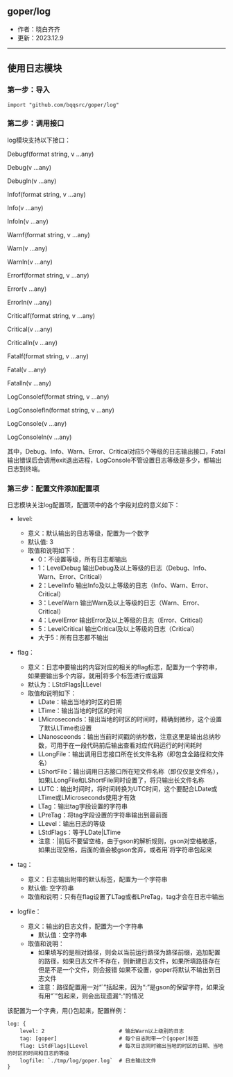 goper/log
---

- 作者：晓白齐齐
- 更新：2023.12.9

---
## 使用日志模块
### 第一步：导入
```
import "github.com/bqqsrc/goper/log"
```

### 第二步：调用接口
log模块支持以下接口：

Debugf(format string, v ...any)

Debug(v ...any)

Debugln(v ...any)

Infof(format string, v ...any)

Info(v ...any)

Infoln(v ...any)

Warnf(format string, v ...any)

Warn(v ...any) 

Warnln(v ...any) 

Errorf(format string, v ...any)

Error(v ...any) 

Errorln(v ...any) 

Criticalf(format string, v ...any)

Critical(v ...any)

Criticalln(v ...any)

Fatalf(format string, v ...any) 

Fatal(v ...any)

Fatalln(v ...any)

LogConsolef(format string, v ...any)

LogConsolefln(format string, v ...any) 

LogConsole(v ...any)

LogConsoleln(v ...any)

其中，Debug、Info、Warn、Error、Critical对应5个等级的日志输出接口，Fatal输出错误后会调用exit退出进程，LogConsole不管设置日志等级是多少，都输出日志到终端。

### 第三步：配置文件添加配置项
日志模块关注log配置项，配置项中的各个字段对应的意义如下：

- level:
   - 意义：默认输出的日志等级，配置为一个数字
   - 默认值: 3
   - 取值和说明如下：
      - 0：不设置等级，所有日志都输出 
      - 1：LevelDebug 输出Debug及以上等级的日志（Debug、Info、Warn、Error、Critical）
      - 2：LevelInfo 输出Info及以上等级的日志（Info、Warn、Error、Critical）
      - 3：LevelWarn 输出Warn及以上等级的日志（Warn、Error、Critical）
      - 4：LevelError 输出Error及以上等级的日志（Error、Critical）
      - 5：LevelCritical 输出Critical及以上等级的日志（Critical）
      - 大于5：所有日志都不输出

- flag：
   - 意义：日志中要输出的内容对应的相关的flag标志，配置为一个字符串，如果要输出多个内容，就用|将多个标签进行或运算
   - 默认为：LStdFlags|LLevel
   - 取值和说明如下：
      - LDate：输出当地的时区的日期 
      - LTime：输出当地的时区的时间
      - LMicroseconds：输出当地的时区的时间时，精确到微秒，这个设置了默认LTime也设置
      - LNanosceonds：输出当前时间戳的纳秒数，注意这里是输出总纳秒数，可用于在一段代码前后输出查看对应代码运行的时间耗时
      - LLongFile：输出调用日志接口所在长文件名称（即包含全路径和文件名）
      - LShortFile：输出调用日志接口所在短文件名称（即仅仅是文件名），如果LLongFile和LShortFile同时设置了，将只输出长文件名称
      - LUTC：输出时间时，将时间转换为UTC时间，这个要配合LDate或LTime或LMicroseconds使用才有效
      - LTag：输出tag字段设置的字符串
      - LPreTag：将tag字段设置的字符串输出到最前面
      - LLevel：输出日志的等级
      - LStdFlags：等于LDate|LTime
      - 注意：|前后不要留空格，由于gson的解析规则，gson对空格敏感，如果出现空格，后面的值会被gson舍弃，或者用`将字符串包起来

- tag：
   - 意义：日志输出附带的默认标签，配置为一个字符串
   - 默认值: 空字符串
   - 取值和说明：只有在flag设置了LTag或者LPreTag，tag才会在日志中输出

- logfile：
   - 意义：输出的日志文件，配置为一个字符串
	 - 默认值：空字符串
   - 取值和说明：
      - 如果填写的是相对路径，则会以当前运行路径为路径前缀，追加配置的路径，如果日志文件不存在，则新建日志文件，如果所填路径存在但是不是一个文件，则会报错
       如果不设置，goper将默认不输出到日志文件
      - 注意：路径配置用一对“\`”括起来，因为“\:”是gson的保留字符，如果没有用“\`”包起来，则会出现遗漏“\:”的情况

该配置为一个字典，用{}包起来，配置样例：
```
log: {
	level: 2                        # 输出Warn以上级别的日志
	tag: [goper]                    # 每个日志附带一个[goper]标签
	flag: LStdFlags|LLevel          # 每次日志同时输出当地的时区的日期、当地的时区的时间和日志的等级
	logfile: `./tmp/log/goper.log`  # 日志输出文件
}
```
